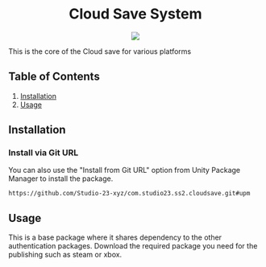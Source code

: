 <h1 align="center">Cloud Save System</h1><p align="center">
<a href="https://openupm.com/packages/com.studio23.ss2.cloudsave/"><img src="https://img.shields.io/npm/v/com.studio23.ss2.cloudsave?label=openupm&amp;registry_uri=https://package.openupm.com" /></a>
</p>

This is the core of the Cloud save for various platforms

## Table of Contents

1. [Installation](#installation)
2. [Usage](#usage)


## Installation

### Install via Git URL

You can also use the "Install from Git URL" option from Unity Package Manager to install the package.
```
https://github.com/Studio-23-xyz/com.studio23.ss2.cloudsave.git#upm
```

## Usage

This is a base package where it shares dependency to the other authentication packages. Download the required package you need for the publishing such as steam or xbox.

